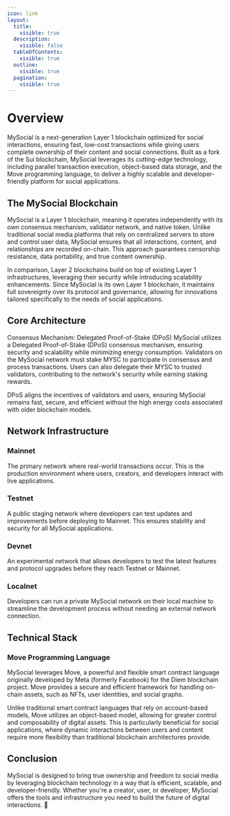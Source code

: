 ```yaml
---
icon: link
layout:
  title:
    visible: true
  description:
    visible: false
  tableOfContents:
    visible: true
  outline:
    visible: true
  pagination:
    visible: true
---
```


# Overview

MySocial is a next-generation Layer 1 blockchain optimized for social interactions, ensuring fast, low-cost transactions while giving users complete ownership of their content and social connections. Built as a fork of the Sui blockchain, MySocial leverages its cutting-edge technology, including parallel transaction execution, object-based data storage, and the Move programming language, to deliver a highly scalable and developer-friendly platform for social applications.

## The MySocial Blockchain
MySocial is a Layer 1 blockchain, meaning it operates independently with its own consensus mechanism, validator network, and native token. Unlike traditional social media platforms that rely on centralized servers to store and control user data, MySocial ensures that all interactions, content, and relationships are recorded on-chain. This approach guarantees censorship resistance, data portability, and true content ownership.

In comparison, Layer 2 blockchains build on top of existing Layer 1 infrastructures, leveraging their security while introducing scalability enhancements. Since MySocial is its own Layer 1 blockchain, it maintains full sovereignty over its protocol and governance, allowing for innovations tailored specifically to the needs of social applications.

## Core Architecture
Consensus Mechanism: Delegated Proof-of-Stake (DPoS) MySocial utilizes a Delegated Proof-of-Stake (DPoS) consensus mechanism, ensuring security and scalability while minimizing energy consumption. Validators on the MySocial network must stake MYSC to participate in consensus and process transactions. Users can also delegate their MYSC to trusted validators, contributing to the network's security while earning staking rewards.

DPoS aligns the incentives of validators and users, ensuring MySocial remains fast, secure, and efficient without the high energy costs associated with older blockchain models.

## Network Infrastructure
### Mainnet
The primary network where real-world transactions occur. This is the production environment where users, creators, and developers interact with live applications.

### Testnet
A public staging network where developers can test updates and improvements before deploying to Mainnet. This ensures stability and security for all MySocial applications.

### Devnet
An experimental network that allows developers to test the latest features and protocol upgrades before they reach Testnet or Mainnet.

### Localnet
Developers can run a private MySocial network on their local machine to streamline the development process without needing an external network connection.

## Technical Stack
### Move Programming Language
MySocial leverages Move, a powerful and flexible smart contract language originally developed by Meta (formerly Facebook) for the Diem blockchain project. Move provides a secure and efficient framework for handling on-chain assets, such as NFTs, user identities, and social graphs.

Unlike traditional smart contract languages that rely on account-based models, Move utilizes an object-based model, allowing for greater control and composability of digital assets. This is particularly beneficial for social applications, where dynamic interactions between users and content require more flexibility than traditional blockchain architectures provide.

## Conclusion
MySocial is designed to bring true ownership and freedom to social media by leveraging blockchain technology in a way that is efficient, scalable, and developer-friendly. Whether you're a creator, user, or developer, MySocial offers the tools and infrastructure you need to build the future of digital interactions. 🚀
